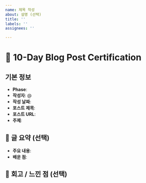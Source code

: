 ```yaml
---
name: 제목 작성
about: 설명 (선택)
title: ''
labels: ''
assignees: ''

---
```


# 📝 10-Day Blog Post Certification

## 기본 정보
- **Phase**: <!-- 예) Phase 3 -->
- **작성자**: @<!-- GitHub ID -->
- **작성 날짜**: <!-- YYYY-MM-DD -->
- **포스트 제목**: <!-- 제목 -->
- **포스트 URL**: <!-- https:// -->
- **주제**:

## 📄 글 요약 (선택)
- **주요 내용**:
- **배운 점**:


## 💬 회고 / 느낀 점 (선택)
<!-- 작성 과정에서의 어려움, 개선점 등 자유롭게 -->

<!-- Labels는 해당 Phase 로 지정해줍니다. -->
